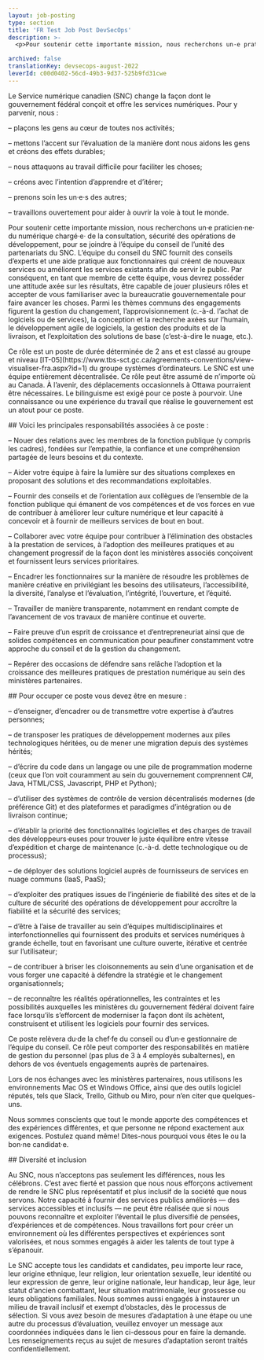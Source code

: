 ```yaml
---
layout: job-posting
type: section
title: 'FR Test Job Post DevSecOps'
description: >-
  <p>Pour soutenir cette importante mission, nous recherchons un·e praticien·ne· du numérique chargé·e· de la consultation, sécurité des opérations de développement, pour se joindre à l’équipe du conseil de l’unité des partenariats du SNC. L’équipe du conseil du SNC fournit des conseils d’experts et une aide pratique aux fonctionnaires qui créent de nouveaux services ou améliorent les services existants afin de servir le public. Par conséquent, en tant que membre de cette équipe, vous devrez posséder une attitude axée sur les résultats, être capable de jouer plusieurs rôles et accepter de vous familiariser avec la bureaucratie gouvernementale pour faire avancer les choses.</p>

archived: false
translationKey: devsecops-august-2022
leverId: c00d0402-56cd-49b3-9d37-525b9fd31cwe
---
```



<p>Le Service numérique canadien (SNC) change la façon dont le gouvernement fédéral conçoit et offre les services numériques. Pour y parvenir, nous :</p>



<p>&#8211; plaçons les gens au cœur de toutes nos activités;</p>



<p>&#8211; mettons l’accent sur l’évaluation de la manière dont nous aidons les gens et créons des effets durables;</p>



<p>&#8211; nous attaquons au travail difficile pour faciliter les choses;</p>



<p>&#8211; créons avec l’intention d’apprendre et d’itérer;</p>



<p>&#8211; prenons soin les un·e·s des autres;</p>



<p>&#8211; travaillons ouvertement pour aider à ouvrir la voie à tout le monde.</p>



<p>Pour soutenir cette importante mission, nous recherchons un·e praticien·ne· du numérique chargé·e· de la consultation, sécurité des opérations de développement, pour se joindre à l’équipe du conseil de l’unité des partenariats du SNC. L’équipe du conseil du SNC fournit des conseils d’experts et une aide pratique aux fonctionnaires qui créent de nouveaux services ou améliorent les services existants afin de servir le public. Par conséquent, en tant que membre de cette équipe, vous devrez posséder une attitude axée sur les résultats, être capable de jouer plusieurs rôles et accepter de vous familiariser avec la bureaucratie gouvernementale pour faire avancer les choses. Parmi les thèmes communs des engagements figurent la gestion du changement, l’approvisionnement (c.-à-d. l’achat de logiciels ou de services), la conception et la recherche axées sur l’humain, le développement agile de logiciels, la gestion des produits et de la livraison, et l’exploitation des solutions de base (c’est-à-dire le nuage, etc.).</p>



<p>Ce rôle est un poste de durée déterminée de 2 ans et est classé au groupe et niveau [IT-05](https://www.tbs-sct.gc.ca/agreements-conventions/view-visualiser-fra.aspx?id=1) du groupe systèmes d’ordinateurs. Le SNC est une équipe entièrement décentralisée. Ce rôle peut être assumé de n’importe où au Canada. À l’avenir, des déplacements occasionnels à Ottawa pourraient être nécessaires. Le bilinguisme est exigé pour ce poste à pourvoir. Une connaissance ou une expérience du travail que réalise le gouvernement est un atout pour ce poste.</p>



<p>## Voici les principales responsabilités associées à ce poste :</p>



<p>&#8211; Nouer des relations avec les membres de la fonction publique (y compris les cadres), fondées sur l’empathie, la confiance et une compréhension partagée de leurs besoins et du contexte.</p>



<p>&#8211; Aider votre équipe à faire la lumière sur des situations complexes en proposant des solutions et des recommandations exploitables.</p>



<p>&#8211; Fournir des conseils et de l’orientation aux collègues de l’ensemble de la fonction publique qui émanent de vos compétences et de vos forces en vue de contribuer à améliorer leur culture numérique et leur capacité à concevoir et à fournir de meilleurs services de bout en bout.</p>



<p>&#8211; Collaborer avec votre équipe pour contribuer à l’élimination des obstacles à la prestation de services, à l’adoption des meilleures pratiques et au changement progressif de la façon dont les ministères associés conçoivent et fournissent leurs services prioritaires.</p>



<p>&#8211; Encadrer les fonctionnaires sur la manière de résoudre les problèmes de manière créative en privilégiant les besoins des utilisateurs, l’accessibilité, la diversité, l’analyse et l’évaluation, l’intégrité, l’ouverture, et l’équité.</p>



<p>&#8211; Travailler de manière transparente, notamment en rendant compte de l’avancement de vos travaux de manière continue et ouverte.</p>



<p>&#8211; Faire preuve d’un esprit de croissance et d’entrepreneuriat ainsi que de solides compétences en communication pour peaufiner constamment votre approche du conseil et de la gestion du changement.</p>



<p>&#8211; Repérer des occasions de défendre sans relâche l’adoption et la croissance des meilleures pratiques de prestation numérique au sein des ministères partenaires.</p>



<p>## Pour occuper ce poste vous devez être en mesure :</p>



<p>&#8211; d’enseigner, d’encadrer ou de transmettre votre expertise à d’autres personnes;</p>



<p>&#8211; de transposer les pratiques de développement modernes aux piles technologiques héritées, ou de mener une migration depuis des systèmes hérités;</p>



<p>&#8211; d’écrire du code dans un langage ou une pile de programmation moderne (ceux que l’on voit couramment au sein du gouvernement comprennent C#, Java, HTML/CSS, Javascript, PHP et Python);</p>



<p>&#8211; d’utiliser des systèmes de contrôle de version décentralisés modernes (de préférence Git) et des plateformes et paradigmes d’intégration ou de livraison continue;</p>



<p>&#8211; d’établir la priorité des fonctionnalités logicielles et des charges de travail des développeurs·euses pour trouver le juste équilibre entre vitesse d’expédition et charge de maintenance (c.-à-d. dette technologique ou de processus);</p>



<p>&#8211; de déployer des solutions logiciel auprès de fournisseurs de services en nuage communs (IaaS, PaaS);</p>



<p>&#8211; d’exploiter des pratiques issues de l’ingénierie de fiabilité des sites et de la culture de sécurité des opérations de développement pour accroître la fiabilité et la sécurité des services;</p>



<p>&#8211; d’être à l’aise de travailler au sein d’équipes multidisciplinaires et interfonctionnelles qui fournissent des produits et services numériques à grande échelle, tout en favorisant une culture ouverte, itérative et centrée sur l’utilisateur;</p>



<p>&#8211; de contribuer à briser les cloisonnements au sein d’une organisation et de vous forger une capacité à défendre la stratégie et le changement organisationnels;</p>



<p>&#8211; de reconnaître les réalités opérationnelles, les contraintes et les possibilités auxquelles les ministères du gouvernement fédéral doivent faire face lorsqu’ils s’efforcent de moderniser la façon dont ils achètent, construisent et utilisent les logiciels pour fournir des services.</p>



<p>Ce poste relèvera du·de la chef·fe du conseil ou d’un·e gestionnaire de l’équipe du conseil. Ce rôle peut comporter des responsabilités en matière de gestion du personnel (pas plus de 3 à 4 employés subalternes), en dehors de vos éventuels engagements auprès de partenaires.</p>



<p>Lors de nos échanges avec les ministères partenaires, nous utilisons les environnements Mac OS et Windows Office, ainsi que des outils logiciel réputés, tels que Slack, Trello, Github ou Miro, pour n’en citer que quelques-uns.</p>



<p>Nous sommes conscients que tout le monde apporte des compétences et des expériences différentes, et que personne ne répond exactement aux exigences. Postulez quand même! Dites-nous pourquoi vous êtes le ou la bon·ne candidat·e.</p>



<p>## Diversité et inclusion</p>



<p>Au SNC, nous n’acceptons pas seulement les différences, nous les célébrons. C’est avec fierté et passion que nous nous efforçons activement de rendre le SNC plus représentatif et plus inclusif de la société que nous servons. Notre capacité à fournir des services publics améliorés — des services accessibles et inclusifs — ne peut être réalisée que si nous pouvons reconnaître et exploiter l’éventail le plus diversifié de pensées, d’expériences et de compétences. Nous travaillons fort pour créer un environnement où les différentes perspectives et expériences sont valorisées, et nous sommes engagés à aider les talents de tout type à s’épanouir.</p>



<p>Le SNC accepte tous les candidats et candidates, peu importe leur race, leur origine ethnique, leur religion, leur orientation sexuelle, leur identité ou leur expression de genre, leur origine nationale, leur handicap, leur âge, leur statut d’ancien combattant, leur situation matrimoniale, leur grossesse ou leurs obligations familiales. Nous sommes aussi engagés à instaurer un milieu de travail inclusif et exempt d’obstacles, dès le processus de sélection. Si vous avez besoin de mesures d’adaptation à une étape ou une autre du processus d’évaluation, veuillez envoyer un message aux coordonnées indiquées dans le lien ci-dessous pour en faire la demande. Les renseignements reçus au sujet de mesures d’adaptation seront traités confidentiellement.</p>

